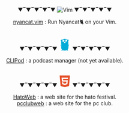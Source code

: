<br/>
<div align="center">
  ▼‾▼‾▼‾▼‾▼  <img alt="Vim" src="https://raw.githubusercontent.com/konpa/devicon/master/icons/vim/vim-plain.svg" width=32 />  ▼‾▼‾▼‾▼‾▼
</div>

<p align="center">
  <a href="https://github.com/kato-k/nyancat.vim">nyancat.vim</a> : Run Nyancat🐈 on your Vim.
</p>
<br/>

<div align="center">
  ▼‾▼‾▼‾▼‾▼  <img alt="Golang" src="https://raw.githubusercontent.com/devicons/devicon/master/icons/go/go-plain.svg" width=32 />  ▼‾▼‾▼‾▼‾▼
</div>

<p align="center">
  <a href="https://github.com/kato-k/clipod">CLIPod</a> : a podcast manager (not yet available).
</p>
<br/>

<div align="center">
  ▼‾▼‾▼‾▼‾▼  <img alt="HTML" src="https://raw.githubusercontent.com/devicons/devicon/master/icons/html5/html5-plain.svg" width=32 />  ▼‾▼‾▼‾▼‾▼
</div>

<p align="center">
  <a href="https://github.com/kato-k/hato-web">HatoWeb</a> : a web site for the hato festival.<br/>
  <a href="https://github.com/kato-k/pcclubweb">pcclubweb</a> : a web site for the pc club.
</p>
<br/>
